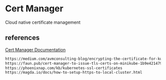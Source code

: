 # Cert Manager

Cloud native certificate management

## references

[Cert Manager Documentation](https://cert-manager.io/docs/installation/verify/)

```txt
https://medium.com/avmconsulting-blog/encrypting-the-certificate-for-kubernetes-lets-encrypt-805d2bf88b2a
https://faun.pub/cert-manager-to-issue-tls-certs-on-minikube-1b9e4214796d
https://phoenixnap.com/kb/kubernetes-ssl-certificates
https://magda.io/docs/how-to-setup-https-to-local-cluster.html
```
